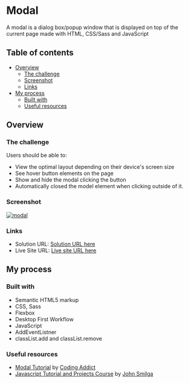 # Modal

A modal is a dialog box/popup window that is displayed on top of the current page made with HTML, CSS/Sass and JavaScript

## Table of contents

- [Overview](#overview)
  - [The challenge](#the-challenge)
  - [Screenshot](#screenshot)
  - [Links](#links)
- [My process](#my-process)
  - [Built with](#built-with)
  - [Useful resources](#useful-resources)

## Overview

### The challenge

Users should be able to:

- View the optimal layout depending on their device's screen size
- See hover button elements on the page
- Show and hide the modal clicking the button
- Automatically closed the model element when clicking outside of it.

### Screenshot

[![modal](https://user-images.githubusercontent.com/20262557/186148145-058f9d0c-2897-404b-b830-7506e382f522.JPG)](https://joemar-ceneza.github.io/modal//)

### Links

- Solution URL: [Solution URL here](https://github.com/joemar-ceneza/modal)
- Live Site URL: [Live site URL here](https://joemar-ceneza.github.io/modal/)

## My process

### Built with

- Semantic HTML5 markup
- CSS, Sass
- Flexbox
- Desktop First Workflow
- JavaScript
- AddEventListner
- classList.add and classList.remove

### Useful resources

- [Modal Tutorial](https://www.youtube.com/watch?v=c5SIG7Ie0dM&t=421s) by [Coding Addict](https://www.youtube.com/channel/UCMZFwxv5l-XtKi693qMJptA)
- [Javascript Tutorial and Projects Course](https://www.udemy.com/course/javascript-tutorial-for-beginners-w/) by [John Smilga](https://www.johnsmilga.com/)

